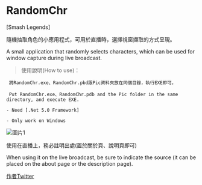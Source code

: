 # RandomChr

[Smash Legends] 

隨機抽取角色的小應用程式，可用於直播時，選擇視窗擷取的方式呈現。

A small application that randomly selects characters, which can be used for window capture during live broadcast.

>使用說明(How to use)：

	 將RandomChr.exe、RandomChr.pbd跟Pic資料夾放在同個目錄，執行EXE即可。

	 Put RandomChr.exe、RandomChr.pdb and the Pic folder in the same directory, and execute EXE.

```- Need [.Net 5.0 Framework] ```

```- Only work on Windows ```

![圖片1](https://user-images.githubusercontent.com/13829717/190536212-a2ccd2a4-7921-44f6-aaf3-f424561e955f.png)

使用在直播上，務必註明出處(置於關於頁、說明頁即可)

When using it on the live broadcast, be sure to indicate the source (it can be placed on the about page or the description page).

[作者Twitter](https://twitter.com/kfh861104)
